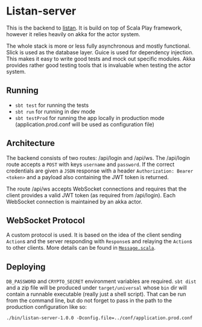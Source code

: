 Listan-server
=============
This is the backend to [listan](https://github.com/AxelTLarsson/listan).
It is build on top of Scala Play framework, however it relies heavily on akka
for the actor system.

The whole stack is more or less fully asynchronous and mostly functional. Slick
is used as the database layer. Guice is used for dependency injection. This makes
it easy to write good tests and mock out specific modules. Akka provides rather good
testing tools that is invaluable when testing the actor system.

Running
-------
* `sbt test` for running the tests
* `sbt run` for running in dev mode
* `sbt testProd` for running the app locally in production mode
(application.prod.conf will be used as configuration file)


Architecture
------------
The backend consists of two routes: /api/login and /api/ws. The /api/login route
accepts a `POST` with keys `username` and `password`. If the correct credentials
are given a `JSON` response with a header `Authorization: Bearer <token>`
and a payload also containing the JWT token is returned.

The route /api/ws accepts WebSocket connections and requires that the client
provides a valid JWT token (as required from /api/login). Each WebSocket
connection is maintained by an akka actor.

WebSocket Protocol
------------------
A custom protocol is used. It is based on the idea of the client sending `Action`s
and the server responding with `Response`s and relaying the `Action`s to other
clients. More details can be found in [`Message.scala`](./app/services/Message.scala).

Deploying
---------
`DB_PASSWORD` and `CRYPTO_SECRET` environment variables are required.
`sbt dist` and a zip file will be produced under `target/universal` whose `bin` dir
will contain a runnable executable (really just a shell script). That can be run
from the command line, but do not forget to pass in the path to the production
configuration like so:

`./bin/listan-server-1.0.0 -Dconfig.file=../conf/application.prod.conf`

